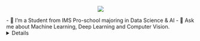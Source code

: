 <p align="center"><img src="https://imgur.com/wd3bnrm.gif"/></p>
- 🌱 I’m a Student from IMS Pro-school majoring in Data Science & AI
- 💬 Ask me about Machine Learning, Deep Learning and Computer Vision.
<details>


<!--
**ganesh10-india/ganesh10-india** is a ✨ _special_ ✨ repository because its `README.md` (this file) appears on your GitHub profile.

Here are some ideas to get you started:

- 🔭 I’m currently working on ...
- 🌱 I’m currently learning ...
- 👯 I’m looking to collaborate on ...
- 🤔 I’m looking for help with ...
- 💬 Ask me about ...
- 📫 How to reach me: ...
- 😄 Pronouns: ...
- ⚡ Fun fact: ...
-->

